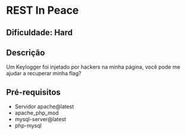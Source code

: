 # REST In Peace

## Dificuldade: **Hard** 

## Descrição

Um Keylogger foi injetado por hackers na minha página, você pode me ajudar a recuperar minha flag?

## Pré-requisitos

- Servidor apache@latest
- apache_php_mod
- mysql-server@latest 
- php-mysql
